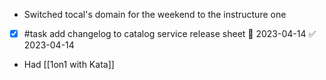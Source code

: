 - Switched tocal's domain for the weekend to the instructure one
- [x] #task add changelog to catalog service release sheet 📅 2023-04-14 ✅ 2023-04-14
- Had  [[1on1 with Kata]]